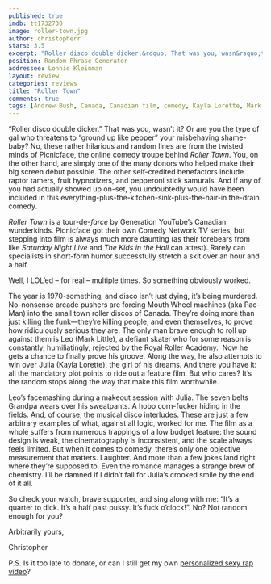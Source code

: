 ```yaml
---
published: true
imdb: tt1732730
image: roller-town.jpg
author: christopherr
stars: 3.5
excerpt: "Roller disco double dicker.&rdquo; That was you, wasn&rsquo;t it?"
position: Random Phrase Generator
addressee: Lonnie Kleinman
layout: review
categories: reviews
title: "Roller Town"
comments: true
tags: [Andrew Bush, Canada, Canadian film, comedy, Kayla Lorette, Mark Little, Picnicface, Roller Town, Scott Vrooman, Uncategorized]
---
```

<p>&ldquo;Roller disco double dicker.&rdquo; That was you, wasn&rsquo;t it? Or are you the type of gal who threatens to &ldquo;ground up like pepper&rdquo; your misbehaving shame-baby? No, these rather hilarious and random lines are from the twisted minds of Picnicface, the online comedy troupe behind <em>Roller Town</em>. You, on the other hand, are simply one of the many donors who helped make their big screen debut possible. The other self-credited benefactors include raptor tamers, fruit hypnotizers, and pepperoni stick samurais. And if any of you had actually showed up on-set, you undoubtedly would have been included in this everything-plus-the-kitchen-sink-plus-the-hair-in the-drain comedy.</p>
<p><em>Roller Town</em> is a tour-de-<em>farce</em> by Generation YouTube&rsquo;s Canadian wunderkinds. Picnicface got their own Comedy Network TV series, but stepping into film is always much more daunting (as their forebears from like <em>Saturday Night Live</em> and <em>The Kids in the Hall </em>can attest). Rarely can specialists in short-form humor successfully stretch a skit over an hour and a half.</p>
<p>Well, I LOL&rsquo;ed &ndash; for real &ndash; multiple times. So something obviously worked.</p>
<p>The year is 1970-something, and disco isn&rsquo;t just dying, it&rsquo;s being murdered. No-nonsense arcade pushers are forcing Mouth Wheel machines (aka Pac-Man) into the small town roller discos of Canada. They&rsquo;re doing more than just killing the funk&mdash;they&rsquo;re killing people, and even themselves, to prove how ridiculously serious they are. The only man brave enough to roll up against them is Leo (Mark Little), a defiant skater who for some reason is constantly, humiliatingly, rejected by the Royal Roller Academy.&nbsp; Now he gets a chance to finally prove his groove. Along the way, he also attempts to win over Julia (Kayla Lorette), the girl of his dreams. And there you have it: all the mandatory plot points to ride out a feature film. But who cares? It&rsquo;s the random stops along the way that make this film worthwhile.</p>
<p>Leo&rsquo;s facemashing during a makeout session with Julia. The seven belts Grandpa wears over his sweatpants. A hobo corn-fucker hiding in the fields. And, of course, the musical disco interludes. These are just a few arbitrary examples of what, against all logic, worked for me. The film as a whole suffers from numerous trappings of a low budget feature: the sound design is weak, the cinematography is inconsistent, and the scale always feels limited. But when it comes to comedy, there&rsquo;s only one objective measurement that matters. Laughter. And more than a few jokes land right where they&rsquo;re supposed to. Even the romance manages a strange brew of chemistry. I&rsquo;ll be damned if I didn&rsquo;t fall for Julia&rsquo;s crooked smile by the end of it all.</p>
<p>So check your watch, brave supporter, and sing along with me: &ldquo;It&rsquo;s a quarter to dick. It&rsquo;s a half past pussy. It&rsquo;s fuck o&rsquo;clock!&rdquo;. No? Not random enough for you?</p>
<p>Arbitrarily yours,</p>
<p>Christopher</p>
<p>P.S. Is it too late to donate, or can I still get my own <a href="http://www.youtube.com/watch?v=8hW-e6vrM-U&amp;feature=player_embedded">personalized sexy rap video</a>?</p></div>
